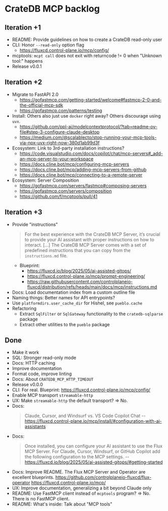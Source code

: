 # CrateDB MCP backlog

## Iteration +1
- README: Provide guidelines on how to create a CrateDB read-only user
- CLI: Honor `--read-only` option flag
  - https://fluxcd.control-plane.io/mcp/config/
- mcptools: `mcpt call` does not exit with returncode != 0 when "Unknown tool:" happens
- Release v0.0.1

## Iteration +2
- Migrate to FastAPI 2.0
  - https://gofastmcp.com/getting-started/welcome#fastmcp-2-0-and-the-official-mcp-sdk
  - https://gofastmcp.com/patterns/testing
- Install: Others also just use `docker` right away? Others discourage using `uvx`.
  - https://github.com/ppl-ai/modelcontextprotocol/?tab=readme-ov-file#step-3-configure-claude-desktop
  - https://medium.com/@scalablecto/stop-running-your-mcp-tools-via-npx-uvx-right-now-380d1ab99d3f
- Ecosystem: Link to 3rd-party installation instructions?
  - https://code.visualstudio.com/docs/copilot/chat/mcp-servers#_add-an-mcp-server-to-your-workspace
  - https://docs.cline.bot/mcp/configuring-mcp-servers
  - https://docs.cline.bot/mcp/adding-mcp-servers-from-github
  - https://docs.cline.bot/mcp/connecting-to-a-remote-server
- Ecosystem: Server Composition
  - https://gofastmcp.com/servers/fastmcp#composing-servers
  - https://gofastmcp.com/servers/composition
  - https://github.com/f/mcptools/pull/41

## Iteration +3
- Provide "instructions"
  > For the best experience with the CrateDB MCP Server, it’s crucial to provide your
  > AI assistant with proper instructions on how to interact. [...] The CrateDB MCP Server
  > comes with a set of predefined instructions that you can copy from the `instructions.md` file.
  - Blueprint:
    - https://fluxcd.io/blog/2025/05/ai-assisted-gitops/
    - https://fluxcd.control-plane.io/mcp/prompt-engineering/
    - https://raw.githubusercontent.com/controlplaneio-fluxcd/distribution/refs/heads/main/docs/mcp/instructions.md
- Docs: Load documentation index from a custom outline file
- Naming things: Better names for API entrypoints?
- Use `platformdirs.user_cache_dir` for Hishel, see `pueblo.cache`
- Refactoring
  - Extract `SqlFilter` or `SqlGateway` functionality to the `cratedb-sqlparse` package
  - Extract other utilities to the `pueblo` package

## Done
- Make it work
- SQL: Stronger read-only mode
- Docs: HTTP caching
- Improve documentation
- Format code, improve linting
- Docs: About `CRATEDB_MCP_HTTP_TIMEOUT`
- Release v0.0.0
- CLI: For real. Blueprint: https://fluxcd.control-plane.io/mcp/config/
- Enable MCP transport `streamable-http`
- UX: Make `streamable-http` the default transport? => No.
- Docs:
  > Claude, Cursor, and Windsurf vs. VS Code Copilot Chat
  > -- https://fluxcd.control-plane.io/mcp/install/#configuration-with-ai-assistants
- Docs:
  > Once installed, you can configure your AI assistant to use the Flux MCP Server. 
  > For Claude, Cursor, Windsurf, or GitHub Copilot add the following configuration
  > to the MCP settings.
  > -- https://fluxcd.io/blog/2025/05/ai-assisted-gitops/#getting-started
- Docs: Improve README. The Flux MCP Server and Operator are excellent blueprints.
  https://github.com/controlplaneio-fluxcd/flux-operator
  https://fluxcd.control-plane.io/mcp/
- UX: Improve documentation, generalizing a bit beyond Claude only
- README: Use FastMCP client instead of `mcptools` program? => No. There is no FastMCP client.
- README: What's inside: Talk about "MCP tools"

